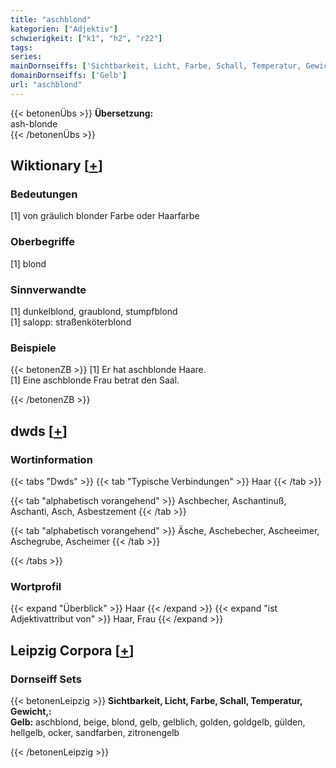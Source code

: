 ```yaml
---
title: "aschblond"
kategorien: ["Adjektiv"]
schwierigkeit: ["k1", "h2", "r22"]
tags:
series:
mainDornseiffs: ['Sichtbarkeit, Licht, Farbe, Schall, Temperatur, Gewicht,']
domainDornseiffs: ['Gelb']
url: "aschblond"
---
```


{{< betonenÜbs >}}
**Übersetzung:**  
ash-blonde  
{{< /betonenÜbs >}}

## Wiktionary [[+](https://de.wiktionary.org/wiki/aschblond)]

### Bedeutungen
[1] von gräulich blonder Farbe oder Haarfarbe  

### Oberbegriffe
[1] blond  

### Sinnverwandte
[1] dunkelblond, graublond, stumpfblond  
[1] salopp: straßenköterblond  

### Beispiele
{{< betonenZB >}}
[1] Er hat aschblonde Haare.  
[1] Eine aschblonde Frau betrat den Saal.  

{{< /betonenZB >}}


## dwds [[+](https://www.dwds.de/wb/aschblond)]

### Wortinformation
{{< tabs "Dwds" >}}
{{< tab "Typische Verbindungen" >}}
Haar
{{< /tab >}}

{{< tab "alphabetisch vorangehend" >}}
Aschbecher, Aschantinuß, Aschanti, Asch, Asbestzement
{{< /tab >}}

{{< tab "alphabetisch vorangehend" >}}
Äsche, Aschebecher, Ascheeimer, Aschegrube, Ascheimer
{{< /tab >}}

{{< /tabs >}}

### Wortprofil
{{< expand "Überblick" >}} Haar {{< /expand >}}
{{< expand "ist Adjektivattribut von" >}} Haar, Frau {{< /expand >}}

## Leipzig Corpora [[+](https://corpora.uni-leipzig.de/en/res?word=aschblond&corpusId=deu_newscrawl-public_2018)]

### Dornseiff Sets
{{< betonenLeipzig >}}
**Sichtbarkeit, Licht, Farbe, Schall, Temperatur, Gewicht,:**  
**Gelb:** aschblond, beige, blond, gelb, gelblich, golden, goldgelb, gülden, hellgelb, ocker, sandfarben, zitronengelb  

{{< /betonenLeipzig >}}
